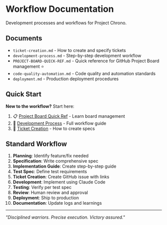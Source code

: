# Workflow Documentation

Development processes and workflows for Project Chrono.

## Documents

- `ticket-creation.md` - How to create and specify tickets
- `development-process.md` - Step-by-step development workflow
- `PROJECT-BOARD-QUICK-REF.md` - Quick reference for GitHub Project Board management ⭐
- `code-quality-automation.md` - Code quality and automation standards
- `deployment.md` - Production deployment procedures

## Quick Start

**New to the workflow?** Start here:

1. 📋 [Project Board Quick Ref](./PROJECT-BOARD-QUICK-REF.md) - Learn board management
2. 📝 [Development Process](./development-process.md) - Full workflow guide
3. 🎫 [Ticket Creation](./ticket-creation.md) - How to create specs

## Standard Workflow

1. **Planning**: Identify feature/fix needed
2. **Specification**: Write comprehensive spec
3. **Implementation Guide**: Create step-by-step guide
4. **Test Spec**: Define test requirements
5. **Ticket Creation**: Create GitHub issue with links
6. **Development**: Implement using Claude Code
7. **Testing**: Verify per test spec
8. **Review**: Human review and approval
9. **Deployment**: Ship to production
10. **Documentation**: Update logs and learnings

---

_"Disciplined warriors. Precise execution. Victory assured."_
